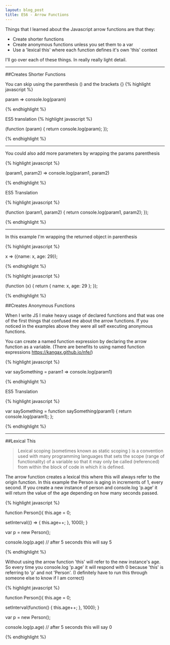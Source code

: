 ```yaml
---
layout: blog_post
title: ES6 - Arrow Functions
---
```

 

Things that I learned about the Javascript arrow functions are that they: 

- Create shorter functions 
- Create anonymous functions unless you set them to a var
- Use a 'lexical this' where each function defines it's own 'this' context
<!--- Can't be used as constructor functions where you use the keyword 'new'-->

I'll go over each of these things. In really really light detail. 

<hr>

##Creates Shorter Functions 

You can skip using the parenthesis () and the brackets {}
{% highlight javascript %}

param => console.log(param)

{% endhighlight %}

ES5 translation
{% highlight javascript %}

(function (param) {
  return console.log(param);
});

{% endhighlight %}


<hr>

You could also add more parameters by wrapping the params parenthesis


{% highlight javascript %}

(param1, param2) => console.log(param1, param2)

{% endhighlight %}

ES5 Translation

{% highlight javascript %}

(function (param1, param2) {
  return console.log(param1, param2);
});

{% endhighlight %}

<hr>

In this example I'm wrapping the returned object in parenthesis

{% highlight javascript %}

x => ({name: x, age: 29});

{% endhighlight %}


{% highlight javascript %}

(function (x) {
  return { name: x, age: 29 };
});

{% endhighlight %}

##Creates Anonymous Functions

When I write JS I make heavy usage of declared functions and that was one of the first things that confused me about the arrow functions. If you noticed in the examples above they were all self executing anonymous functions. 

You can create a named function expression by declaring the arrow function as a variable. (There are benefits to using named function expressions https://kangax.github.io/nfe/)

{% highlight javascript %}

var saySomething = param1 => console.log(param1)

{% endhighlight %}

ES5 Translation

{% highlight javascript %}

var saySomething = function saySomething(param1) {
  return console.log(param1);
};

{% endhighlight %}

<hr>


##Lexical This

>Lexical scoping (sometimes known as static scoping ) is a convention used with many programming languages that sets the scope (range of functionality) of a variable so that it may only be called (referenced) from within the block of code in which it is defined.

The arrow function creates a lexical this where this will always refer to the origin function. In this example the Person is aging in increments of 1, every second. If you create a new instance of person and console.log 'p.age' it will return the value of the age depending on how many seconds passed. 

{% highlight javascript %}

function Person(){
  this.age = 0;

  setInterval(() => {
    this.age++; 
  }, 1000);
}

var p = new Person();

console.log(p.age) // after 5 seconds this will say 5

{% endhighlight %}

Without using the arrow function 'this' will refer to the new instance's age. So every time you console.log 'p.age' it will respond with 0 because 'this' is referring to 'p' and not 'Person'. (I definitely have to run this through someone else to know if I am correct)


{% highlight javascript %}

function Person(){
  this.age = 0;

  setInterval(function() {
    this.age++; 
  }, 1000);
}

var p = new Person();

console.log(p.age) // after 5 seconds this will say 0

{% endhighlight %}


